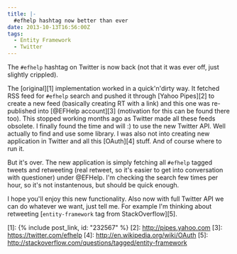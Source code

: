 ```yaml
---
title: |-
  #efhelp hashtag now better than ever
date: 2013-10-13T16:56:00Z
tags:
  - Entity Framework
  - Twitter
---
```

The `#efhelp` hashtag on Twitter is now back (not that it was ever off, just slightly crippled).

<!-- excerpt -->

The [original][1] implementation worked in a quick'n'dirty way. It fetched RSS feed for `#efhelp` search and pushed it through [Yahoo Pipes][2] to create a new feed (basically creating RT with a link) and this one was re-published into [@EFHelp account][3] (motivation for this can be found there too). This stopped working months ago as Twitter made all these feeds obsolete. I finally found the time and will :) to use the new Twitter API. Well actually to find and use some library. I was also not into creating new application in Twitter and all this [OAuth][4] stuff. And of course where to run it.

But it's over. The new application is simply fetching all `#efhelp` tagged tweets and retweeting (real retweet, so it's easier to get into conversation with questioner) under @EFHelp. I'm checking the search few times per hour, so it's not instantenous, but should be quick enough.

I hope you'll enjoy this new functionality. Also now with full Twitter API we can do whatever we want, just tell me. For example I'm thinking about retweeting [`entity-framework` tag from StackOverflow][5].

[1]: {% include post_link, id: "232567" %}
[2]: http://pipes.yahoo.com
[3]: https://twitter.com/efhelp
[4]: http://en.wikipedia.org/wiki/OAuth
[5]: http://stackoverflow.com/questions/tagged/entity-framework